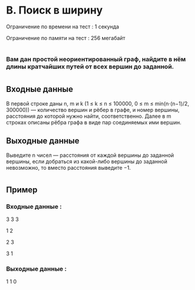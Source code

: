 # B. Поиск в ширину
Ограничение по времени на тест : 1 секунда

Ограничение по памяти на тест : 256 мегабайт

#

### Вам дан простой неориентированный граф, найдите в нём длины кратчайших путей от всех вершин до заданной.

#

## Входные данные
В первой строке даны n, m и k (1 ≤ k ≤ n ≤ 100000, 0 ≤ m ≤ min(n⋅(n−1)/2, 300000)) — количество вершин и рёбер в графе, и номер вершины, расстояния до которой нужно найти, соответственно. Далее в m строках описаны рёбра графа в виде пар соединяемых ими вершин.

## Выходные данные
Выведите n чисел — расстояния от каждой вершины до заданной вершины, если добраться из какой-либо вершины до заданной невозможно, то вместо расстояния выведите −1.

#

## Пример

### Входные данные :
3 3 3

1 2

2 3

3 1
### Выходные данные :
1 1 0
